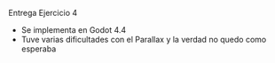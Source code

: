 Entrega Ejercicio 4


* Se implementa en Godot 4.4
* Tuve varias dificultades con el Parallax y la verdad no quedo como esperaba
